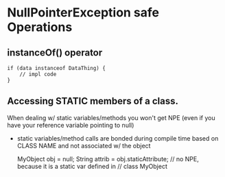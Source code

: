 # NullPointerException safe Operations

## instanceOf() operator
    
    if (data instanceof DataThing) {
        // impl code
    }

## Accessing STATIC members of a class.
When dealing w/ static variables/methods you won't get NPE (even if you have your reference
variable pointing to null)
- static variables/method calls are bonded during compile time based on CLASS NAME and not
associated w/ the object


    MyObject obj = null;
    String attrib = obj.staticAttribute;    // no NPE, because it is a static var defined in
                                            // class MyObject
                                            
                                            
                                            
    
